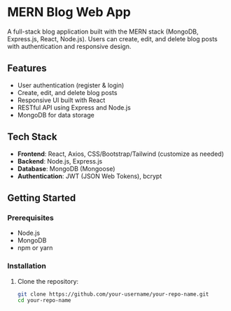 # MERN Blog Web App

A full-stack blog application built with the MERN stack (MongoDB, Express.js, React, Node.js). Users can create, edit, and delete blog posts with authentication and responsive design.

## Features

- User authentication (register & login)
- Create, edit, and delete blog posts
- Responsive UI built with React
- RESTful API using Express and Node.js
- MongoDB for data storage

## Tech Stack

- **Frontend**: React, Axios, CSS/Bootstrap/Tailwind (customize as needed)
- **Backend**: Node.js, Express.js
- **Database**: MongoDB (Mongoose)
- **Authentication**: JWT (JSON Web Tokens), bcrypt

## Getting Started

### Prerequisites

- Node.js
- MongoDB
- npm or yarn

### Installation

1. Clone the repository:

   ```bash
   git clone https://github.com/your-username/your-repo-name.git
   cd your-repo-name
